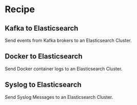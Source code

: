 # Recipe

## Kafka to Elasticsearch

Send events from Kafka brokers to an Elasticsearch Cluster.

## Docker to Elasticsearch

Send Docker container logs to an Elasticsearch Cluster.

## Syslog to Elasticsearch

Send Syslog Messages to an Elasticsearch Cluster.
